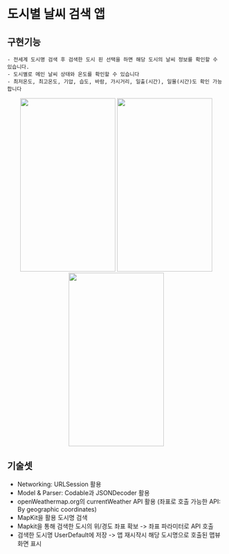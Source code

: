 # 도시별 날씨 검색 앱 

## 구현기능

~~~
- 전세계 도시명 검색 후 검색한 도시 핀 선택을 하면 해당 도시의 날씨 정보를 확인할 수 있습니다.
- 도시별로 메인 날씨 상태와 온도를 확인할 수 있습니다
- 최저온도, 최고온도, 기압, 습도, 바람, 가시거리, 일출(시간), 일몰(시간)도 확인 가능합니다 
~~~

<p align="center"><img width="220" height="400" src="/screenshots/screensho1.png">
<img width="220" height="400" src="/screenshots/screensho2.png">
<img width="220" height="400" src="/screenshots/screensho3.png"></p>

## 기술셋

- Networking: URLSession 활용
- Model & Parser: Codable과 JSONDecoder 활용
- openWeathermap.org의 currentWeather API 활용 (좌표로 호출 가능한 API: By geographic coordinates)
- MapKit을 활용 도시명 검색
- Mapkit을 통해 검색한 도시의 위/경도 좌표 확보 -> 좌표 파라미터로 API 호출
- 검색한 도시명 UserDefault에 저장 -> 앱 재시작시 해당 도시명으로 호출된 맵뷰 화면 표시 